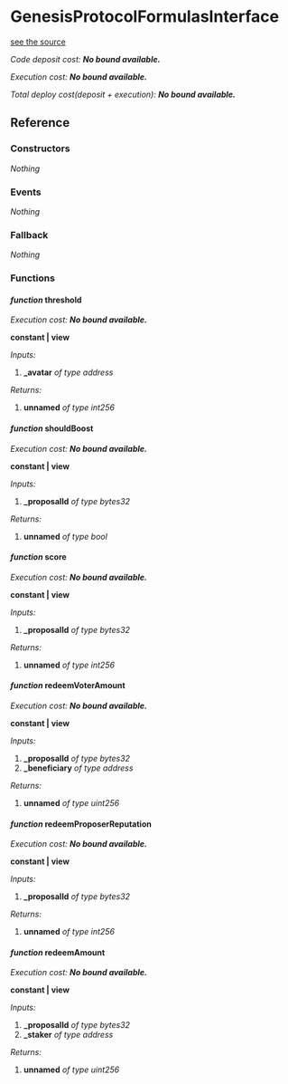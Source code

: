 # GenesisProtocolFormulasInterface
[see the source](https://github.com/daostack/daostack/tree/master/contracts/VotingMachines/GenesisProtocolFormulasInterface.sol)

*Code deposit cost: **No bound available.***

*Execution cost: **No bound available.***

*Total deploy cost(deposit + execution): **No bound available.***

> 

## Reference
### Constructors
*Nothing*
### Events
*Nothing*
### Fallback
*Nothing*
### Functions
#### *function* threshold

*Execution cost: **No bound available.***

**constant | view**

*Inputs:*

1. **_avatar** *of type address*

*Returns:*

1. **unnamed** *of type int256*


#### *function* shouldBoost

*Execution cost: **No bound available.***

**constant | view**

*Inputs:*

1. **_proposalId** *of type bytes32*

*Returns:*

1. **unnamed** *of type bool*


#### *function* score

*Execution cost: **No bound available.***

**constant | view**

*Inputs:*

1. **_proposalId** *of type bytes32*

*Returns:*

1. **unnamed** *of type int256*


#### *function* redeemVoterAmount

*Execution cost: **No bound available.***

**constant | view**

*Inputs:*

1. **_proposalId** *of type bytes32*
2. **_beneficiary** *of type address*

*Returns:*

1. **unnamed** *of type uint256*


#### *function* redeemProposerReputation

*Execution cost: **No bound available.***

**constant | view**

*Inputs:*

1. **_proposalId** *of type bytes32*

*Returns:*

1. **unnamed** *of type int256*


#### *function* redeemAmount

*Execution cost: **No bound available.***

**constant | view**

*Inputs:*

1. **_proposalId** *of type bytes32*
2. **_staker** *of type address*

*Returns:*

1. **unnamed** *of type uint256*


